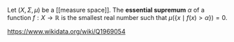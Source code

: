 Let $(X,\Sigma, \mu)$ be a [[measure space]]. The **essential supremum** $\alpha$ of a function $f:X\to \mathbb R$ is the smallest real number such that $\mu(\{x\mid f(x) > \alpha\}) = 0$.

https://www.wikidata.org/wiki/Q1969054